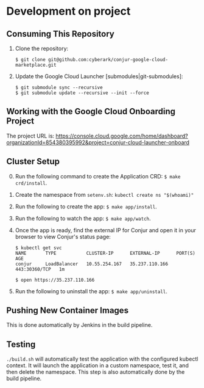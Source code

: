 # Development on project

## Consuming This Repository

1. Clone the repository:

    `$ git clone git@github.com:cyberark/conjur-google-cloud-marketplace.git`

2. Update the Google Cloud Launcher [submodules|git-submodules]:

    ```
    $ git submodule sync --recursive
    $ git submodule update --recursive --init --force
    ```

[git-submodules]: https://github.com/GoogleCloudPlatform/marketplace-k8s-app-tools

## Working with the Google Cloud Onboarding Project

The project URL is: https://console.cloud.google.com/home/dashboard?organizationId=854380395992&project=conjur-cloud-launcher-onboard

## Cluster Setup

0. Run the following command to create the Application CRD: `$ make crd/install`.

1. Create the namespace from `setenv.sh`: `kubectl create ns "$(whoami)"`

2. Run the following to create the app: `$ make app/install`.

3. Run the following to watch the app: `$ make app/watch`.

4. Once the app is ready, find the external IP for Conjur and open it in your browser
    to view Conjur's status page:

    ```sh-session
    $ kubectl get svc
    NAME       TYPE           CLUSTER-IP      EXTERNAL-IP      PORT(S)        AGE
    conjur     LoadBalancer   10.55.254.167   35.237.110.166   443:30360/TCP   1m

    $ open https://35.237.110.166
    ```

6. Run the following to uninstall the app: `$ make app/uninstall`.

## Pushing New Container Images

This is done automatically by Jenkins in the build pipeline.

## Testing

`./build.sh` will automatically test the application with the configured kubectl context.
It will launch the application in a custom namespace, test it, and then delete the namespace.
This step is also automatically done by the build pipeline.
